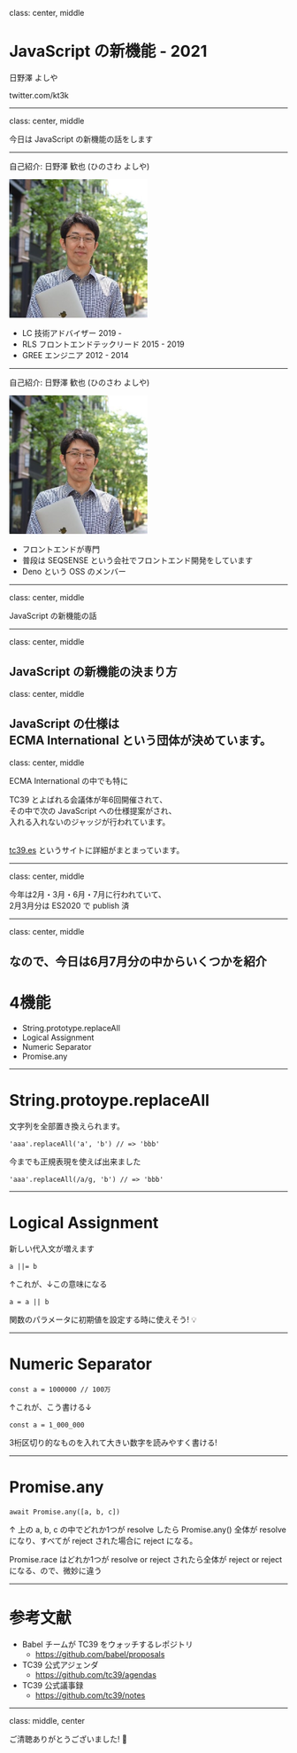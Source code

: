 class: center, middle
# JavaScript の新機能 - 2021

日野澤 よしや

twitter.com/kt3k

---
class: center, middle

今日は JavaScript の新機能の話をします

---

自己紹介: 日野澤 歓也 (ひのさわ よしや)

<img src="assets/hino-marunouchi.jpg" width="250" >

- LC 技術アドバイザー 2019 -
- RLS フロントエンドテックリード 2015 - 2019
- GREE エンジニア 2012 - 2014

---

自己紹介: 日野澤 歓也 (ひのさわ よしや)

<img src="assets/hino-marunouchi.jpg" width="250" >

- フロントエンドが専門
- 普段は SEQSENSE という会社でフロントエンド開発をしています
- Deno という OSS のメンバー

---
class: center, middle

JavaScript の新機能の話

---
class: center, middle

JavaScript の新機能の決まり方
---
class: center, middle

JavaScript の仕様は<br/>ECMA International という団体が決めています。
---
class: center, middle

ECMA International の中でも特に<br />

TC39 とよばれる会議体が年6回開催されて、<br />その中で次の JavaScript への仕様提案がされ、<br />入れる入れないのジャッジが行われています。<br />
<br />

[tc39.es](https://tc39.es/) というサイトに詳細がまとまっています。

---
class: center, middle

今年は2月・3月・6月・7月に行われていて、<br />2月3月分は ES2020 で publish 済

---
class: center, middle

なので、今日は6月7月分の中からいくつかを紹介
---
# 4機能

- String.prototype.replaceAll
- Logical Assignment
- Numeric Separator
- Promise.any

---

# String.protoype.replaceAll

文字列を全部置き換えられます。

```
'aaa'.replaceAll('a', 'b') // => 'bbb'
```

今までも正規表現を使えば出来ました
```
'aaa'.replaceAll(/a/g, 'b') // => 'bbb'
```

---

# Logical Assignment

新しい代入文が増えます

```
a ||= b
```

↑これが、↓この意味になる

```
a = a || b
```

関数のパラメータに初期値を設定する時に使えそう! 💡

---

# Numeric Separator

```
const a = 1000000 // 100万
```

↑これが、こう書ける↓

```
const a = 1_000_000
```

3桁区切り的なものを入れて大きい数字を読みやすく書ける!

---

# Promise.any

```
await Promise.any([a, b, c])
```

↑ 上の a, b, c の中でどれか1つが resolve したら Promise.any() 全体が resolve になり、すべてが reject された場合に reject になる。

Promise.race はどれか1つが resolve or reject されたら全体が reject or reject になる、ので、微妙に違う

---

# 参考文献

- Babel チームが TC39 をウォッチするレポジトリ
  - https://github.com/babel/proposals
- TC39 公式アジェンダ
  - https://github.com/tc39/agendas
- TC39 公式議事録
  - https://github.com/tc39/notes

---
class: middle, center

ご清聴ありがとうございました! 🙇
